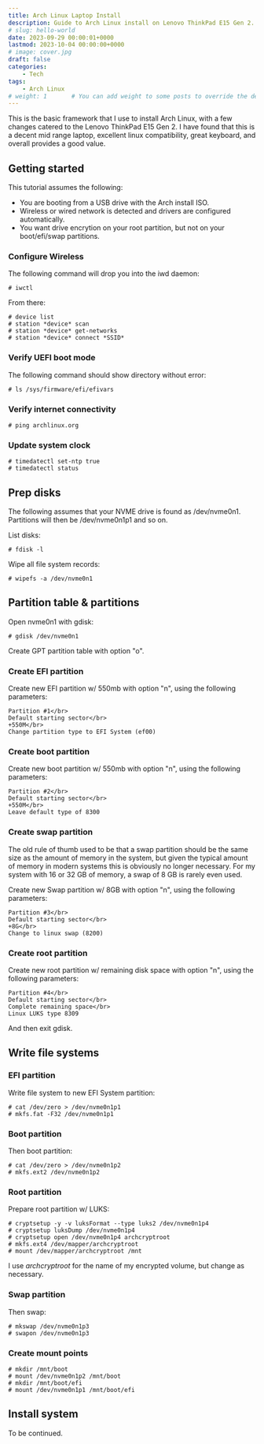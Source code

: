 ```yaml
---
title: Arch Linux Laptop Install
description: Guide to Arch Linux install on Lenovo ThinkPad E15 Gen 2.
# slug: hello-world
date: 2023-09-29 00:00:01+0000
lastmod: 2023-10-04 00:00:00+0000
# image: cover.jpg
draft: false
categories:
    - Tech
tags:
    - Arch Linux
# weight: 1       # You can add weight to some posts to override the default sorting (date descending)
---
```


This is the basic framework that I use to install Arch Linux, with a few changes catered to the Lenovo ThinkPad E15 Gen 2. I have found that this is a decent mid range laptop, excellent linux compatibility, great keyboard, and overall provides a good value.

## Getting started

This tutorial assumes the following:

* You are booting from a USB drive with the Arch install ISO.
* Wireless or wired network is detected and drivers are configured automatically.
* You want drive encrytion on your root partition, but not on your boot/efi/swap partitions.

### Configure Wireless

The following command will drop you into the iwd daemon:

    # iwctl

From there:

    # device list
    # station *device* scan
    # station *device* get-networks
    # station *device* connect *SSID*

### Verify UEFI boot mode

The following command should show directory without error:

    # ls /sys/firmware/efi/efivars

### Verify internet connectivity

    # ping archlinux.org

### Update system clock

    # timedatectl set-ntp true
    # timedatectl status

## Prep disks

The following assumes that your NVME drive is found as /dev/nvme0n1. Partitions will then be /dev/nvme0n1p1 and so on.

List disks:

    # fdisk -l

Wipe all file system records:

    # wipefs -a /dev/nvme0n1

## Partition table & partitions

Open nvme0n1 with gdisk:

    # gdisk /dev/nvme0n1

Create GPT partition table with option "o".

### Create EFI partition

Create new EFI partition w/ 550mb with option "n", using the following parameters:

    Partition #1</br>
    Default starting sector</br>
    +550M</br>
    Change partition type to EFI System (ef00)

### Create boot partition

Create new boot partition w/ 550mb with option "n", using the following parameters:

    Partition #2</br>
    Default starting sector</br>
    +550M</br>
    Leave default type of 8300

### Create swap partition

The old rule of thumb used to be that a swap partition should be the same size as the amount of memory in the system, but given the typical amount of memory in modern systems this is obviously no longer necessary. For my system with 16 or 32 GB of memory, a swap of 8 GB is rarely even used.</br>

Create new Swap partition w/ 8GB with option "n", using the following parameters:

    Partition #3</br>
    Default starting sector</br>
    +8G</br>
    Change to linux swap (8200)

### Create root partition

Create new root partition w/ remaining disk space with option "n", using the following parameters:

    Partition #4</br>
    Default starting sector</br>
    Complete remaining space</br>
    Linux LUKS type 8309

And then exit gdisk.

## Write file systems

### EFI partition

Write file system to new EFI System partition:

    # cat /dev/zero > /dev/nvme0n1p1 
    # mkfs.fat -F32 /dev/nvme0n1p1 

### Boot partition

Then boot partition:

    # cat /dev/zero > /dev/nvme0n1p2 
    # mkfs.ext2 /dev/nvme0n1p2

### Root partition

Prepare root partition w/ LUKS:

    # cryptsetup -y -v luksFormat --type luks2 /dev/nvme0n1p4
    # cryptsetup luksDump /dev/nvme0n1p4
    # cryptsetup open /dev/nvme0n1p4 archcryptroot
    # mkfs.ext4 /dev/mapper/archcryptroot
    # mount /dev/mapper/archcryptroot /mnt

I use *archcryptroot* for the name of my encrypted volume, but change as necessary.

### Swap partition

Then swap:

    # mkswap /dev/nvme0n1p3
    # swapon /dev/nvme0n1p3

### Create mount points

    # mkdir /mnt/boot
    # mount /dev/nvme0n1p2 /mnt/boot
    # mkdir /mnt/boot/efi
    # mount /dev/nvme0n1p1 /mnt/boot/efi

## Install system

To be continued.